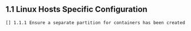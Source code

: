  ## 1.1 Linux Hosts Specific Configuration

    [] 1.1.1 Ensure a separate partition for containers has been created
